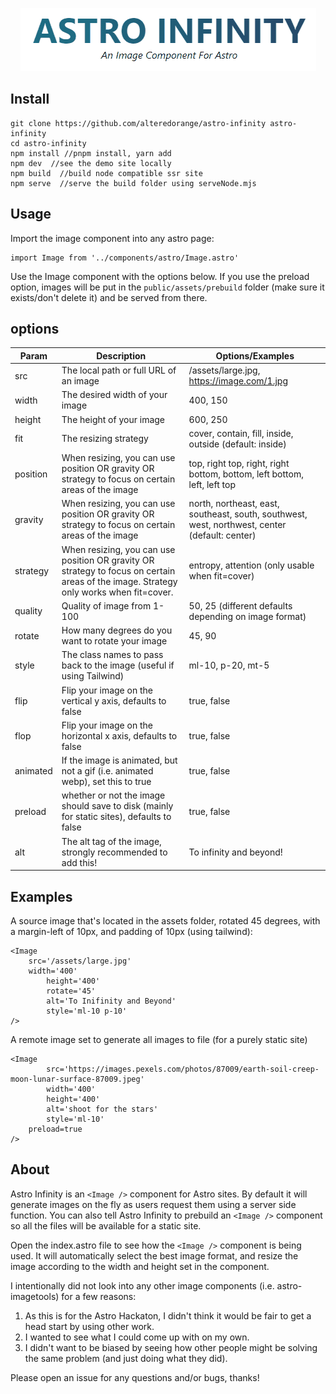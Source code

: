 <p align="center">
<img  src="./AstroInfinityLogo.gif" alt="Astro Infinity logo">
</p>

## Install

```
git clone https://github.com/alteredorange/astro-infinity astro-infinity
cd astro-infinity
npm install //pnpm install, yarn add
npm dev  //see the demo site locally
npm build  //build node compatible ssr site
npm serve  //serve the build folder using serveNode.mjs
```

## Usage

Import the image component into any astro page:

```
import Image from '../components/astro/Image.astro'
```

Use the Image component with the options below. If you use the preload option, images will be put in the `public/assets/prebuild` folder (make sure it exists/don't delete it) and be served from there.

## options

| Param    	| Description                                                                                                                             	| Options/Examples                                                                               	|
|----------	|-----------------------------------------------------------------------------------------------------------------------------------------	|------------------------------------------------------------------------------------------------	|
| src      	| The local path or full URL of an image                                                                                                  	| /assets/large.jpg, https://image.com/1.jpg                                                     	|
| width    	| The desired width of your image                                                                                                         	| 400, 150                                                                                       	|
| height   	| The height of your image                                                                                                                	| 600, 250                                                                                       	|
| fit      	| The resizing strategy                                                                                                                   	| cover, contain, fill, inside, outside (default: inside)                                        	|
| position 	| When resizing, you can use position OR gravity OR strategy to focus on certain areas of the image                                       	| top, right top, right, right bottom, bottom, left bottom, left, left top                       	|
| gravity  	| When resizing, you can use position OR gravity OR strategy to focus on certain areas of the image                                       	| north, northeast, east, southeast, south, southwest, west, northwest, center (default: center) 	|
| strategy 	| When resizing, you can use position OR gravity OR strategy to focus on certain areas of the image. Strategy only works when fit=cover.  	| entropy, attention (only usable when fit=cover)                                                	|
| quality  	| Quality of image from 1-100                                                                                                             	| 50, 25 (different defaults depending on image format)                                          	|
| rotate   	| How many degrees do you want to rotate your image                                                                                       	| 45, 90                                                                                         	|
| style    	| The class names to pass back to the image (useful if using Tailwind)                                                                    	| ml-10, p-20, mt-5                                                                              	|
| flip     	| Flip your image on the vertical y axis, defaults to false                                                                               	| true, false                                                                                    	|
| flop     	| Flip your image on the horizontal x axis, defaults to false                                                                             	| true, false                                                                                    	|
| animated 	| If the image is animated, but not a gif (i.e. animated webp), set this to true                                                          	| true, false                                                                                    	|
| preload  	| whether or not the image should save to disk (mainly for static sites), defaults to false                                               	| true, false                                                                                    	|
| alt      	| The alt tag of the image, strongly recommended to add this!                                                                             	| To infinity and beyond!                                                                        	|


## Examples

A source image that's located in the assets folder, rotated 45 degrees, with a margin-left of 10px, and padding of 10px (using tailwind):

```
<Image
	src='/assets/large.jpg'
	width='400'
        height='400'
        rotate='45'
        alt='To Inifinity and Beyond'
        style='ml-10 p-10'
/>
```

A remote image set to generate all images to file (for a purely static site)

```
<Image
        src='https://images.pexels.com/photos/87009/earth-soil-creep-moon-lunar-surface-87009.jpeg'
        width='400'
        height='400'
        alt='shoot for the stars'
        style='ml-10'
	preload=true
/>
```

## About

Astro Infinity is an `<Image />` component for Astro sites. By default it will generate images on the fly as users request them using a server side function. You can also tell Astro Infinity to prebuild an `<Image />` component so all the files will be available for a static site.

Open the index.astro file to see how the `<Image />` component is being used. It will automatically select the best image format, and resize the image according to the width and height set in the component.

I intentionally did not look into any other image components (i.e. astro-imagetools) for a few reasons:

1. As this is for the Astro Hackaton, I didn't think it would be fair to get a head start by using other work.
2. I wanted to see what I could come up with on my own.
3. I didn't want to be biased by seeing how other people might be solving the same problem (and just doing what they did).

Please open an issue for any questions and/or bugs, thanks!
